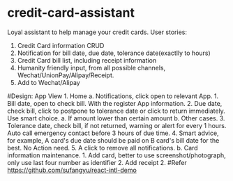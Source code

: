 # credit-card-assistant
Loyal assistant to help manage your credit cards.
User stories:
1. Credit Card information CRUD
2. Notification for bill date, due date, tolerance date(exactlly to hours)
3. Credit Card bill list, including receipt information
4. Humanity friendly input, from all possible channels, Wechat/UnionPay/Alipay/Receipt.
5. Add to Wechat/Alipay

#Design:
App View
    1. Home
        a. Notifications, click open to relevant App.
            1. Bill date, open to check bill. With the register App information.
            2. Due date, check bill, click to postpone to tolerance date or click to return immediately. Use smart choice.
                a. If amount lower than certain amount
                b. Other cases.
            3. Tolerance date, check bill, if not returned, warning or alert for every 1 hours. Auto call emergency contact before 3 hours of due time.
            4. Smart advice, for example, A card's due date should be paid on B card's bill date for the best. No Action need.
            5. A click to remove all notifications.
        b. Card information maintenance.
            1. Add card, better to use screenshot/photograph, only use last four number as identifier
            2. Add receipt
    2. 
#Refer
https://github.com/sufangyu/react-intl-demo 